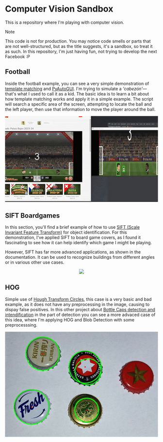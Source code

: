 # Computer Vision Sandbox

This is a repository where I'm playing with computer vision.
 
> [!NOTE]
This code is not for production. You may notice code smells or parts that are not well-structured, but as the title suggests, it's a sandbox, so treat it as such. In this repository, I'm just having fun, not trying to develop the next Facebook :P

## Football

Inside the football example, you can see a very simple demonstration of [template matching](https://docs.opencv.org/4.x/d4/dc6/tutorial_py_template_matching.html) and [PyAutoGUI](https://pyautogui.readthedocs.io/en/latest/). I'm trying to simulate a _'cabezón'_—that's what I used to call it as a kid. The basic idea is to learn a bit about how template matching works and apply it in a simple example. The script will search a specific area of the screen, attempting to locate the ball and the left player, then use that information to move the player around the ball.
<p align="center">
<img src=".github/images/1.gif"/>
</p>

## SIFT Boardgames

In this section, you'll find a brief example of how to use [SIFT (Scale Invariant Feature Transform)](https://docs.opencv.org/4.x/da/df5/tutorial_py_sift_intro.html) for object identification. For this demonstration, I've applied SIFT to board game covers, as I found it fascinating to see how it can help identify which game I might be playing.

However, SIFT has far more advanced applications, as shown in the documentation. It can be used to recognize buildings from different angles or in various other use cases.

<p align="center">
<img src=".github/images/2.gif"/>
</p>

## HOG 

Simple use of [Hough Transform Circles](https://docs.opencv.org/3.4/d4/d70/tutorial_hough_circle.html), this case is a very basic and bad example, as it does not have any preprocessing in the image, causing to dispay false positives. In this other project about [Bottle Caps detection and intendification](https://github.com/cosminpm/bottle-caps/tree/main)  in the part of detection you can see a more advaced case of this idea, where I'm applying HOG and Blob Detection with some preprocesssing.

<p align="center">
<img src=".github/images/3.JPG"/>
</p>

